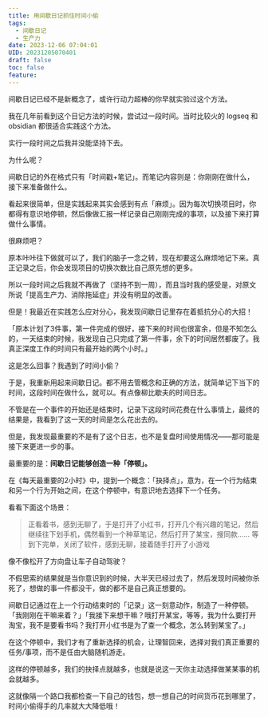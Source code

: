 ```yaml
---
title: 用间歇日记抓住时间小偷
tags:
  - 间歇日记
  - 生产力
date: 2023-12-06 07:04:01
UID: 20231205070401
draft: false
toc: false
feature:
---
```

间歇日记已经不是新概念了，或许行动力超棒的你早就实验过这个方法。

我在几年前看到这个日记方法的时候，尝试过一段时间。当时比较火的 logseq 和 obsidian 都很适合实践这个方法。

实行一段时间之后我并没能坚持下去。

为什么呢？

间歇日记的外在格式只有「时间戳+笔记」。而笔记内容则是：你刚刚在做什么，接下来准备做什么。

看起来很简单，但是实践起来其实会感到有点「麻烦」。因为每次切换项目时，你都得有意识地停顿，然后像做汇报一样记录自己刚刚完成的事项，以及接下来打算做什么事情。

很麻烦吧？

原本咔咔往下做就可以了，我们的脑子一念之转，现在却要这么麻烦地记下来。真正记录之后，你会发现项目的切换次数比自己原先想的更多。

所以一段时间之后我就不再做了（坚持不到一周），而且当时我的感受是，对原文所说「提高生产力、消除拖延症」并没有明显的改善。

但是！我最近在实践怎么应对分心，我发现间歇日记里存在着抵抗分心的大招！

<!--more-->

「原本计划了3件事，第一件完成的很好，接下来的时间也很富余，但是不知怎么的，一天结束的时候，我发现自己只完成了第一件事，余下的时间居然都废了。我真正深度工作的时间只有最开始的两个小时。」

这是怎么回事？我遇到了时间小偷？

于是，我重新用起来间歇日记。都不用去管概念和正确的方法，就简单记下当下的时间，这段时间在做什么，就可以。有点像柳比歇夫的时间日志。

不管是在一个事件的开始还是结束时，记录下这段时间花费在什么事情上，最终的结果是，我看到了这一天的时间是怎么花出去的。

但是，我发现最重要的不是有了这个日志，也不是复盘时间使用情况——那可能是接下来更进一步的事。

最重要的是：**间歇日记能够创造一种「停顿」。**

在《每天最重要的2小时》中，提到一个概念：「抉择点」，意为，在一个行为结束和另一个行为开始之间，在这个停顿中，有意识地去选择下一个任务。

看看下面这个场景：
> 正看着书，感到无聊了，于是打开了小红书，打开几个有兴趣的笔记，然后继续往下划手机，偶然看到一个种草笔记，然后打开了某宝，搜同款......
> 等到下完单，关闭了软件，感到无聊，接着随手打开了小游戏

像不像松开了方向盘让车子自动驾驶？

不假思索的结果就是当你意识到的时候，大半天已经过去了，然后发现时间被你杀死了，想做的事一件都没干，做的都不是自己真正想要的。

间歇日记通过在上一个行动结束时的「记录」这一刻意动作，制造了一种停顿。「我刚刚在干嘛来着？」「我接下来想干嘛？哦打开某宝，等等，我为什么要打开淘宝，我不是要看书吗？我打开小红书是为了查一个概念，怎么转到某宝了。」

在这个停顿中，我们才有了重新选择的机会，让理智回来，选择对我们真正重要的任务/事项，而不是任由大脑随机游走。

这样的停顿越多，我们的抉择点就越多，也就是说这一天你主动选择做某某事的机会就越多。

这就像隔一个路口我都检查一下自己的钱包，想一想自己的时间货币花到哪里了，时间小偷得手的几率就大大降低哦！

